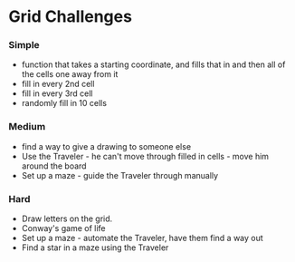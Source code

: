 # Grid Challenges

### Simple

* function that takes a starting coordinate, and fills that in and then all of the cells one away from it
* fill in every 2nd cell
* fill in every 3rd cell
* randomly fill in 10 cells

### Medium

* find a way to give a drawing to someone else
* Use the Traveler - he can't move through filled in cells - move him around the board
* Set up a maze - guide the Traveler through manually

### Hard

* Draw letters on the grid.
* Conway's game of life
* Set up a maze - automate the Traveler, have them find a way out
* Find a star in a maze using the Traveler